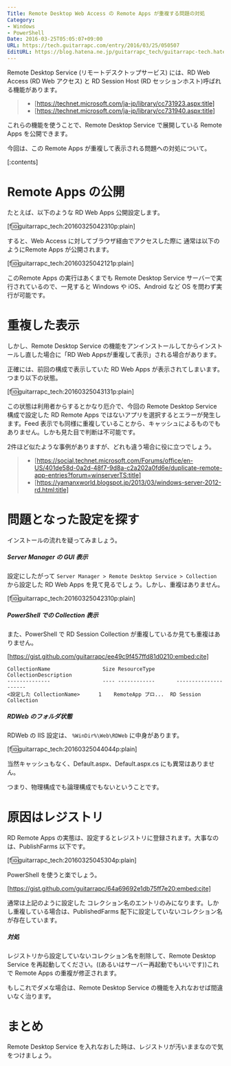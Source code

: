 ```yaml
---
Title: Remote Desktop Web Access の Remote Apps が重複する問題の対処
Category:
- Windows
- PowerShell
Date: 2016-03-25T05:05:07+09:00
URL: https://tech.guitarrapc.com/entry/2016/03/25/050507
EditURL: https://blog.hatena.ne.jp/guitarrapc_tech/guitarrapc-tech.hatenablog.com/atom/entry/10328537792368428860
---
```


Remote Desktop Service (リモートデスクトップサービス) には、RD Web Access (RD Web アクセス) と RD Session Host (RD セッションホスト)呼ばれる機能があります。

> - [https://technet.microsoft.com/ja-jp/library/cc731923.aspx:title]
> - [https://technet.microsoft.com/ja-jp/library/cc731940.aspx:title]


これらの機能を使うことで、Remote Desktop Service で展開している Remote Apps を公開できます。

今回は、この Remote Apps が重複して表示される問題への対処について。


[:contents]

# Remote Apps の公開

たとえば、以下のような RD Web Apps 公開設定します。

[f:id:guitarrapc_tech:20160325042310p:plain]

すると、Web Access に対してブラウザ経由でアクセスした際に 通常は以下のようにRemote Apps が公開されます。

[f:id:guitarrapc_tech:20160325042121p:plain]

このRemote Apps の実行はあくまでも Remote Desktop Service サーバーで実行されているので、一見すると Windows や iOS、Android など OS を問わず実行が可能です。

# 重複した表示

しかし、Remote Desktop Service の機能をアンインストールしてからインストールし直した場合に「RD Web Appsが重複して表示」される場合があります。

正確には、前回の構成で表示していた RD Web Apps が表示されてしまいます。つまり以下の状態。

[f:id:guitarrapc_tech:20160325043131p:plain]

この状態は利用者からするとかなり厄介で、今回の Remote Desktop Service 構成で設定した RD Remote Apps ではないアプリを選択するとエラーが発生します。Feed 表示でも同様に重複していることから、キャッシュによるものでもありません。しかも見た目で判断は不可能です。

2件ほど似たような事例がありますが、どれも違う場合に役に立つでしょう。

> - [https://social.technet.microsoft.com/Forums/office/en-US/401de58d-0a2d-48f7-9d8a-c2a202a0fd6e/duplicate-remote-app-entries?forum=winserverTS:title]
> - [https://yamanxworld.blogspot.jp/2013/03/windows-server-2012-rd.html:title]


# 問題となった設定を探す

インストールの流れを疑ってみましょう。

##### Server Manager の GUI 表示

設定にしたがって `Server Manager > Remote Desktop Service > Collection` から設定した RD Web Apps を見て見るでしょう。しかし、重複はありません。

[f:id:guitarrapc_tech:20160325042310p:plain]

##### PowerShell での Collection 表示

また、PowerShell で RD Session Collection が重複しているか見ても重複はありません。

[https://gist.github.com/guitarrapc/ee49c9f457ffd81d0210:embed:cite]

```
CollectionName                 Size ResourceType       CollectionDescription
--------------                 ---- ------------       ---------------------
<設定した CollectionName>      1    RemoteApp プロ...  RD Session Collection
```

##### RDWeb のフォルダ状態


RDWeb の IIS 設定は、 `%WinDir%\Web\RDWeb` に中身があります。

[f:id:guitarrapc_tech:20160325044044p:plain]

当然キャッシュもなく、Default.aspx、Default.aspx.cs にも異常はありません。

つまり、物理構成でも論理構成でもないということです。

# 原因はレジストリ

RD Remote Apps の実態は、設定するとレジストリに登録されます。大事なのは、PublishFarms 以下です。

[f:id:guitarrapc_tech:20160325045304p:plain]

PowerShell を使うと楽でしょう。

[https://gist.github.com/guitarrapc/64a69692e1db75ff7e20:embed:cite]

通常は上記のように設定した コレクション名のエントリのみになります。しかし重複している場合は、PublishedFarms 配下に設定していないコレクション名が存在しています。

##### 対処

レジストリから設定していないコレクション名を削除して、Remote Desktop Service を再起動してください。((あるいはサーバー再起動でもいいです))これで Remote Apps の重複が修正されます。

もしこれでダメな場合は、Remote Desktop Service の機能を入れなおせば間違いなく治ります。

# まとめ

Remote Desktop Service を入れなおした時は、レジストリが汚いままなので気をつけましょう。
